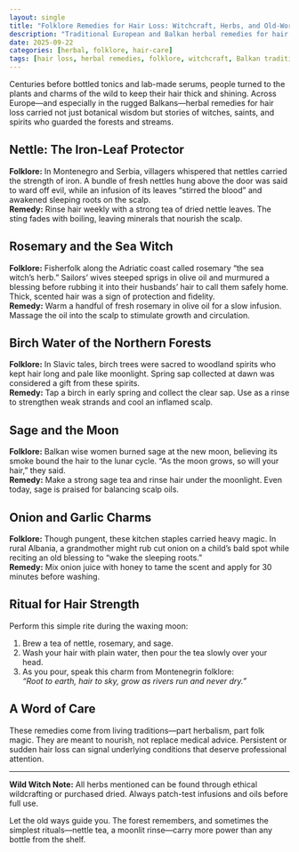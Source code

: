 ```yaml
---
layout: single
title: "Folklore Remedies for Hair Loss: Witchcraft, Herbs, and Old-World Magic"
description: "Traditional European and Balkan herbal remedies for hair loss, steeped in folklore and centuries-old rituals. Learn the history, the plants, and the magic that still works today."
date: 2025-09-22
categories: [herbal, folklore, hair-care]
tags: [hair loss, herbal remedies, folklore, witchcraft, Balkan traditions, WildWitchHerbs]
---
```


Centuries before bottled tonics and lab-made serums, people turned to the plants and charms of the wild to keep their hair thick and shining. Across Europe—and especially in the rugged Balkans—herbal remedies for hair loss carried not just botanical wisdom but stories of witches, saints, and spirits who guarded the forests and streams.

## Nettle: The Iron-Leaf Protector  
**Folklore:** In Montenegro and Serbia, villagers whispered that nettles carried the strength of iron. A bundle of fresh nettles hung above the door was said to ward off evil, while an infusion of its leaves “stirred the blood” and awakened sleeping roots on the scalp.  
**Remedy:** Rinse hair weekly with a strong tea of dried nettle leaves. The sting fades with boiling, leaving minerals that nourish the scalp.

## Rosemary and the Sea Witch  
**Folklore:** Fisherfolk along the Adriatic coast called rosemary “the sea witch’s herb.” Sailors’ wives steeped sprigs in olive oil and murmured a blessing before rubbing it into their husbands’ hair to call them safely home. Thick, scented hair was a sign of protection and fidelity.  
**Remedy:** Warm a handful of fresh rosemary in olive oil for a slow infusion. Massage the oil into the scalp to stimulate growth and circulation.

## Birch Water of the Northern Forests  
**Folklore:** In Slavic tales, birch trees were sacred to woodland spirits who kept hair long and pale like moonlight. Spring sap collected at dawn was considered a gift from these spirits.  
**Remedy:** Tap a birch in early spring and collect the clear sap. Use as a rinse to strengthen weak strands and cool an inflamed scalp.

## Sage and the Moon  
**Folklore:** Balkan wise women burned sage at the new moon, believing its smoke bound the hair to the lunar cycle. “As the moon grows, so will your hair,” they said.  
**Remedy:** Make a strong sage tea and rinse hair under the moonlight. Even today, sage is praised for balancing scalp oils.

## Onion and Garlic Charms  
**Folklore:** Though pungent, these kitchen staples carried heavy magic. In rural Albania, a grandmother might rub cut onion on a child’s bald spot while reciting an old blessing to “wake the sleeping roots.”  
**Remedy:** Mix onion juice with honey to tame the scent and apply for 30 minutes before washing.

## Ritual for Hair Strength  
Perform this simple rite during the waxing moon:  
1. Brew a tea of nettle, rosemary, and sage.  
2. Wash your hair with plain water, then pour the tea slowly over your head.  
3. As you pour, speak this charm from Montenegrin folklore:  
   *“Root to earth, hair to sky, grow as rivers run and never dry.”*  

## A Word of Care  
These remedies come from living traditions—part herbalism, part folk magic. They are meant to nourish, not replace medical advice. Persistent or sudden hair loss can signal underlying conditions that deserve professional attention.

---

**Wild Witch Note:** All herbs mentioned can be found through ethical wildcrafting or purchased dried. Always patch-test infusions and oils before full use.

Let the old ways guide you. The forest remembers, and sometimes the simplest rituals—nettle tea, a moonlit rinse—carry more power than any bottle from the shelf.
